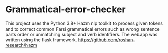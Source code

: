 # Grammatical-error-checker
This project uses the Python 3.8+ Hazm nlp toolkit to process given tokens and to correct common Farsi grammatical errors such as wrong sentence parts order or unmatching subject and verb identifiers.
The webapp was written using the flask framework.
https://github.com/roshan-research/hazm
